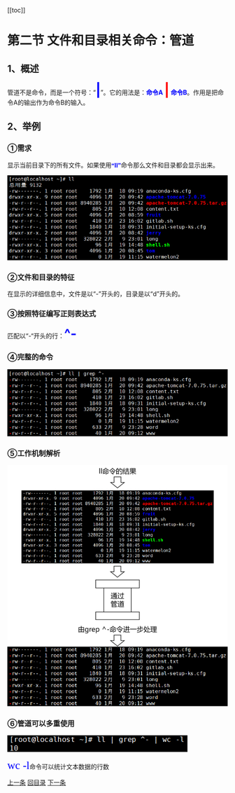 [[toc]]

# 第二节 文件和目录相关命令：管道

## 1、概述

管道不是命令，而是一个符号：“<span style="color:blue;font-weight:bold;font-size:30px;">|</span>”。它的用法是：<span style="color:blue;font-weight:bold;">命令A <span style="color:red;font-size:30px;">|</span> 命令B</span>。作用是把命令A的输出作为命令B的输入。



## 2、举例

### ①需求

显示当前目录下的所有文件。如果使用<span style="color:blue;font-weight:bold;font-family:consolas;">“ll”</span>命令那么文件和目录都会显示出来。

![./images](./images/img052.png)



### ②文件和目录的特征

在显示的详细信息中，文件是以“-”开头的，目录是以“d”开头的。



### ③按照特征编写正则表达式

匹配以“-“开头的行：<span style="color:blue;font-weight:bold;font-size:30px;">^-</span>



### ④完整的命令

![./images](./images/img053.png)



### ⑤工作机制解析

![./images](./images/img054.png)



### ⑥管道可以多重使用

![./images](./images/img055.png)

<span style="color:blue;font-size:25px;font-family:consolas;">wc -l</span>命令可以统计文本数据的行数



[上一条](verse02-16-grep.html) [回目录](verse02-00-index.html) [下一条](verse02-18-tar.html)